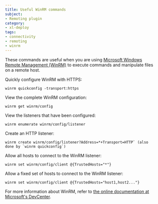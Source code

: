 ```yaml
---
title: Useful WinRM commands
subject:
- Remoting plugin
category:
- xl-deploy
tags:
- connectivity
- remoting
- winrm
---
```


These commands are useful when you are using <a href="http://msdn.microsoft.com/en-us/library/aa384426(v=vs.85).aspx">Microsoft Windows Remote Management (WinRM)</a> to execute commands and manipulate files on a remote host.

Quickly configure WinRM with HTTPS:

    winrm quickconfig -transport:https

View the complete WinRM configuration:

    winrm get winrm/config

View the listeners that have been configured:

    winrm enumerate winrm/config/listener

Create an HTTP listener:

    winrm create winrm/config/listener?Address=*+Transport=HTTP` (also done by `winrm quickconfig`)

Allow all hosts to connect to the WinRM listener:

    winrm set winrm/config/client @{TrustedHosts="*"}

Allow a fixed set of hosts to connect to the WinRM listener:

    winrm set winrm/config/client @{TrustedHosts="host1,host2..."}

For more information about WinRM, refer to <a href="http://msdn.microsoft.com/en-us/library/windows/desktop/aa384426(v=vs.85).aspx">the online documentation at Microsoft's DevCenter</a>. 

